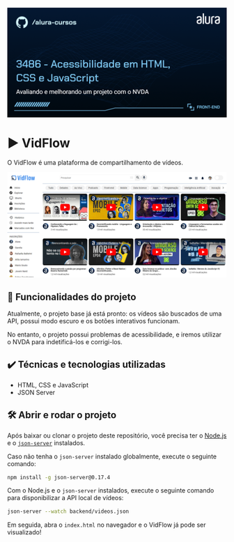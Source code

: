![Imagem de capa do curso. O título é "3486 - Acessibilidade em HTML, CSS e JavaScript" e o subtítulo é "Avaliando e melhorando um projeto com o NVDA".](https://github.com/alura-cursos/3486-acessibilidade-vidflow/raw/aula-01/thumb.png)

# ▶️ VidFlow

O VidFlow é uma plataforma de compartilhamento de vídeos.

![Captura de tela do Vidflow.](https://github.com/alura-cursos/3486-acessibilidade-vidflow/raw/aula-01/vidflow.png)

## 🔨 Funcionalidades do projeto

Atualmente, o projeto base já está pronto: os vídeos são buscados de uma API, possui modo escuro e os botões interativos funcionam.

No entanto, o projeto possui problemas de acessibilidade, e iremos utilizar o NVDA para indetificá-los e corrigi-los.

## ✔️ Técnicas e tecnologias utilizadas

- HTML, CSS e JavaScript
- JSON Server

## 🛠️ Abrir e rodar o projeto

Após baixar ou clonar o projeto deste repositório, você precisa ter o [Node.js](https://nodejs.org/) e o [`json-server`](https://www.npmjs.com/package/json-server) instalados.

Caso não tenha o `json-server` instalado globalmente, execute o seguinte comando:

```bash
npm install -g json-server@0.17.4
```

Com o Node.js e o `json-server` instalados, execute o seguinte comando para disponibilizar a API local de vídeos:

```bash
json-server --watch backend/videos.json
```

Em seguida, abra o `index.html` no navegador e o VidFlow já pode ser visualizado!

